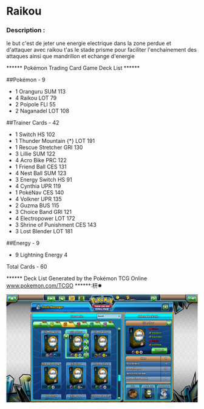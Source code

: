 # Raikou


### Description : 
le but c'est de jeter une energie electrique dans la zone perdue et d'attaquer avec raikou
t'as le stade prisme pour faciliter l'enchainement des attaques ainsi que mandrillon et echange d'energie

****** Pokémon Trading Card Game Deck List ******

##Pokémon - 9

* 1 Oranguru SUM 113
* 4 Raikou LOT 79
* 2 Poipole FLI 55
* 2 Naganadel LOT 108

##Trainer Cards - 42

* 1 Switch HS 102
* 1 Thunder Mountain {*} LOT 191
* 1 Rescue Stretcher GRI 130
* 3 Lillie SUM 122
* 4 Acro Bike PRC 122
* 1 Friend Ball CES 131
* 4 Nest Ball SUM 123
* 3 Energy Switch HS 91
* 4 Cynthia UPR 119
* 1 PokéNav CES 140
* 4 Volkner UPR 135
* 2 Guzma BUS 115
* 3 Choice Band GRI 121
* 4 Electropower LOT 172
* 3 Shrine of Punishment CES 143
* 3 Lost Blender LOT 181

##Energy - 9

* 9 Lightning Energy  4

Total Cards - 60

****** Deck List Generated by the Pokémon TCG Online www.pokemon.com/TCGO ******䄯✸

![alt text](img/Raikou.png)
